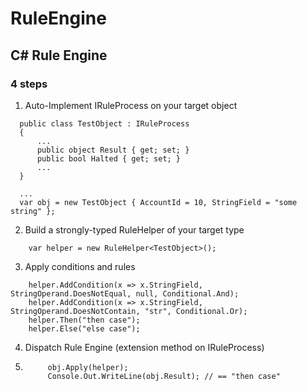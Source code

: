 # RuleEngine
## C# Rule Engine

### 4 steps

1. Auto-Implement IRuleProcess on your target object 

  ```
    public class TestObject : IRuleProcess 
    { 
        ...
        public object Result { get; set; }
        public bool Halted { get; set; }
        ...
    }

    ...  
    var obj = new TestObject { AccountId = 10, StringField = "some string" };
 ```

2. Build a strongly-typed RuleHelper of your target type
```
    var helper = new RuleHelper<TestObject>();
```  

3. Apply conditions and rules

```
    helper.AddCondition(x => x.StringField, StringOperand.DoesNotEqual, null, Conditional.And);
    helper.AddCondition(x => x.StringField, StringOperand.DoesNotContain, "str", Conditional.Or);
    helper.Then("then case");
    helper.Else("else case");
```
4. Dispatch Rule Engine (extension method on IRuleProcess)
5. ```
        obj.Apply(helper);
        Console.Out.WriteLine(obj.Result); // == "then case"
```
